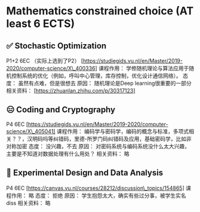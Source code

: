 # Mathematics constrained choice (AT least 6 ECTS)
## ✅ Stochastic Optimization
P1+2	6EC （实际上选到了P2）
	[https://studiegids.vu.nl/en/Master/2019-2020/computer-science/X\_400336]
	课程作用：
		学修随机理论与算法应用于随机控制系统的优化（例如，呼叫中心管理，库存控制，优化设计通信网络）。
	态度：
		虽然有点难，但是很想去
	原因：
		随机理论是Deep learning很重要的一部分
	相关资料：
		[https://zhuanlan.zhihu.com/p/30317123]

## 😑 Coding and Cryptography	
P4		6EC
	[https://studiegids.vu.nl/en/Master/2019-2020/computer-science/X\_405041]
	课程作用：
		编码学与密码学，编码的概念与标准，多项式相关？？，汉明码吗等纠错码，里德-所罗门码纠错码及应用，基础密码学，比如非对称加密
	态度：
		没兴趣，不去
	原因：
		对密码系统与编码系统没什么太大兴趣，主要是不知道对数据处理有什么用处？
	相关资料：
		略

## 🚫 Experimental Design and Data Analysis
P4		6EC
	[https://canvas.vu.nl/courses/28212/discussion\_topics/154865]
	课程作用：
		略
	态度：
		拒绝
	原因：
		学生抱怨太大，确实有些过分事，被学生实名diss
	相关资料：
		略